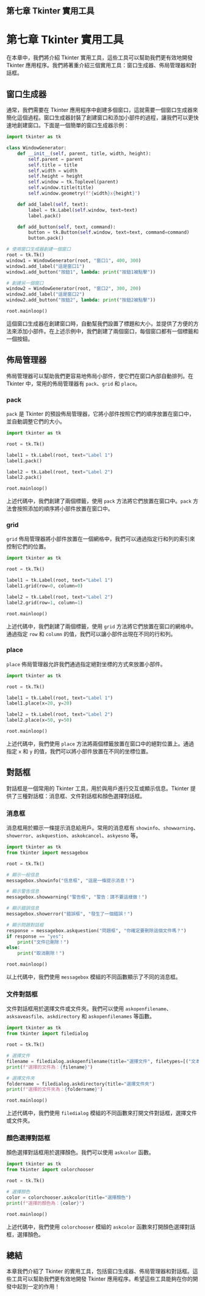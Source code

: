 ## 第七章 Tkinter 實用工具

# 第七章 Tkinter 實用工具

在本章中，我們將介紹 Tkinter 實用工具，這些工具可以幫助我們更有效地開發 Tkinter 應用程序。我們將著重介紹三個實用工具：窗口生成器、佈局管理器和對話框。

## 窗口生成器

通常，我們需要在 Tkinter 應用程序中創建多個窗口，這就需要一個窗口生成器來簡化這個過程。窗口生成器封裝了創建窗口和添加小部件的過程，讓我們可以更快速地創建窗口。下面是一個簡單的窗口生成器示例：

```python
import tkinter as tk

class WindowGenerator:
    def __init__(self, parent, title, width, height):
        self.parent = parent
        self.title = title
        self.width = width
        self.height = height
        self.window = tk.Toplevel(parent)
        self.window.title(title)
        self.window.geometry(f"{width}x{height}")

    def add_label(self, text):
        label = tk.Label(self.window, text=text)
        label.pack()

    def add_button(self, text, command):
        button = tk.Button(self.window, text=text, command=command)
        button.pack()

# 使用窗口生成器創建一個窗口
root = tk.Tk()
window1 = WindowGenerator(root, "窗口1", 400, 300)
window1.add_label("這是窗口1")
window1.add_button("按鈕1", lambda: print("按鈕1被點擊"))

# 創建另一個窗口
window2 = WindowGenerator(root, "窗口2", 300, 200)
window2.add_label("這是窗口2")
window2.add_button("按鈕2", lambda: print("按鈕2被點擊"))

root.mainloop()
```

這個窗口生成器在創建窗口時，自動幫我們設置了標題和大小，並提供了方便的方法來添加小部件。在上述示例中，我們創建了兩個窗口，每個窗口都有一個標籤和一個按鈕。

## 佈局管理器

佈局管理器可以幫助我們更容易地佈局小部件，使它們在窗口內部自動排列。在 Tkinter 中，常用的佈局管理器有 `pack`、`grid` 和 `place`。

### pack

`pack` 是 Tkinter 的預設佈局管理器，它將小部件按照它們的順序放置在窗口中，並自動調整它們的大小。

```python
import tkinter as tk

root = tk.Tk()

label1 = tk.Label(root, text="Label 1")
label1.pack()

label2 = tk.Label(root, text="Label 2")
label2.pack()

root.mainloop()
```

上述代碼中，我們創建了兩個標籤，使用 `pack` 方法將它們放置在窗口中。`pack` 方法會按照添加的順序將小部件放置在窗口中。

### grid

`grid` 佈局管理器將小部件放置在一個網格中，我們可以通過指定行和列的索引來控制它們的位置。

```python
import tkinter as tk

root = tk.Tk()

label1 = tk.Label(root, text="Label 1")
label1.grid(row=0, column=0)

label2 = tk.Label(root, text="Label 2")
label2.grid(row=1, column=1)

root.mainloop()
```

上述代碼中，我們創建了兩個標籤，使用 `grid` 方法將它們放置在窗口的網格中。通過指定 `row` 和 `column` 的值，我們可以讓小部件出現在不同的行和列。

### place

`place` 佈局管理器允許我們通過指定絕對坐標的方式來放置小部件。

```python
import tkinter as tk

root = tk.Tk()

label1 = tk.Label(root, text="Label 1")
label1.place(x=20, y=20)

label2 = tk.Label(root, text="Label 2")
label2.place(x=50, y=50)

root.mainloop()
```

上述代碼中，我們使用 `place` 方法將兩個標籤放置在窗口中的絕對位置上。通過指定 `x` 和 `y` 的值，我們可以將小部件放置在不同的坐標位置。

## 對話框

對話框是一個常用的 Tkinter 工具，用於與用戶進行交互或顯示信息。Tkinter 提供了三種對話框：消息框、文件對話框和顏色選擇對話框。

### 消息框

消息框用於顯示一條提示消息給用戶。常用的消息框有 `showinfo`、`showwarning`、`showerror`、`askquestion`、`askokcancel`、`askyesno` 等。

```python
import tkinter as tk
from tkinter import messagebox

root = tk.Tk()

# 顯示一般信息
messagebox.showinfo("信息框", "這是一條提示消息！")

# 顯示警告信息
messagebox.showwarning("警告框", "警告：請不要這樣做！")

# 顯示錯誤信息
messagebox.showerror("錯誤框", "發生了一個錯誤！")

# 顯示問題對話框
response = messagebox.askquestion("問題框", "你確定要刪除這個文件嗎？")
if response == "yes":
    print("文件已刪除！")
else:
    print("取消刪除！")

root.mainloop()
```

以上代碼中，我們使用 `messagebox` 模組的不同函數顯示了不同的消息框。

### 文件對話框

文件對話框用於選擇文件或文件夾。我們可以使用 `askopenfilename`、`asksaveasfile`、`askdirectory` 和 `askopenfilenames` 等函數。

```python
import tkinter as tk
from tkinter import filedialog

root = tk.Tk()

# 選擇文件
filename = filedialog.askopenfilename(title="選擇文件", filetypes=[("文本文件", "*.txt"), ("所有文件", "*.*")])
print(f"選擇的文件為：{filename}")

# 選擇文件夾
foldername = filedialog.askdirectory(title="選擇文件夾")
print(f"選擇的文件夾為：{foldername}")

root.mainloop()
```

上述代碼中，我們使用 `filedialog` 模組的不同函數來打開文件對話框，選擇文件或文件夾。

### 顏色選擇對話框

顏色選擇對話框用於選擇顏色。我們可以使用 `askcolor` 函數。

```python
import tkinter as tk
from tkinter import colorchooser

root = tk.Tk()

# 選擇顏色
color = colorchooser.askcolor(title="選擇顏色")
print(f"選擇的顏色為：{color}")

root.mainloop()
```

上述代碼中，我們使用 `colorchooser` 模組的 `askcolor` 函數來打開顏色選擇對話框，選擇顏色。

## 總結

本章我們介紹了 Tkinter 的實用工具，包括窗口生成器、佈局管理器和對話框。這些工具可以幫助我們更有效地開發 Tkinter 應用程序。希望這些工具能夠在你的開發中起到一定的作用！